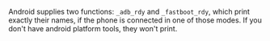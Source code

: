 Android supplies two functions: `_adb_rdy` and `_fastboot_rdy`, which print exactly their names,
if the phone is connected in one of those modes. If you don't have android platform tools, they won't print.
